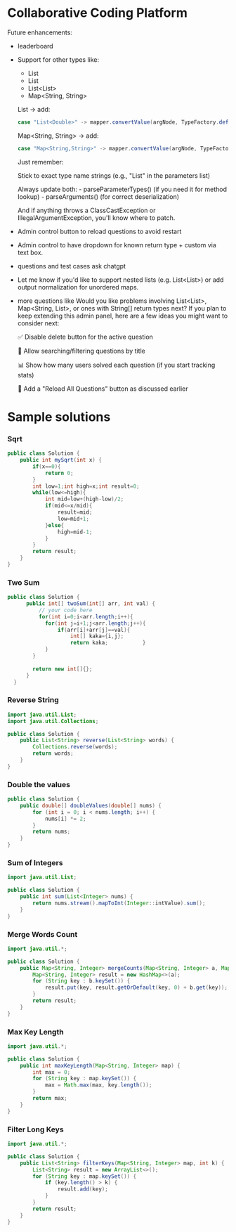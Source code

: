 # Collaborative Coding Platform

Future enhancements:
- leaderboard
- Support for other types like:
    - List<Double>
    - List<Boolean>
    - List<List<Integer>>
    - Map<String, String>

    List<Double> → add:
    ```java
    case "List<Double>" -> mapper.convertValue(argNode, TypeFactory.defaultInstance().constructCollectionType(List.class, Double.class));
    ```

    Map<String, String> → add:
    ```java
    case "Map<String,String>" -> mapper.convertValue(argNode, TypeFactory.defaultInstance().constructMapType(Map.class, String.class, String.class));
    ```

    Just remember:

    Stick to exact type name strings (e.g., "List<Double>" in the parameters list)

    Always update both:
        - parseParameterTypes() (if you need it for method lookup)
        - parseArguments() (for correct deserialization)

    And if anything throws a ClassCastException or IllegalArgumentException, you'll know where to patch.

- Admin control button to reload questions to avoid restart
- Admin control to have dropdown for known return type + custom via text box.
- questions and test cases ask chatgpt
- Let me know if you'd like to support nested lists (e.g. List<List<Integer>>) or add output normalization for unordered maps.
- more questions like Would you like problems involving List<List<Integer>>, Map<String, List<Integer>>, or ones with String[] return types next?
If you plan to keep extending this admin panel, here are a few ideas you might want to consider next:

    ✅ Disable delete button for the active question

    📝 Allow searching/filtering questions by title

    📊 Show how many users solved each question (if you start tracking stats)

    🔄 Add a "Reload All Questions" button as discussed earlier

# Sample solutions

### Sqrt
```java
public class Solution {
    public int mySqrt(int x) {
        if(x==0){
            return 0;
        }
        int low=1;int high=x;int result=0;
        while(low<=high){
            int mid=low+(high-low)/2;
            if(mid<=x/mid){
                result=mid;
                low=mid+1;
            }else{
                high=mid-1;
            }
        }
        return result;
    }
}
```

### Two Sum
```java
public class Solution {
      public int[] twoSum(int[] arr, int val) {
          // your code here
          for(int i=0;i<arr.length;i++){
            for(int j=i+1;j<arr.length;j++){
                if(arr[i]+arr[j]==val){
                    int[] kaka={i,j};     
                    return kaka;           }
            }
        }
        
        return new int[]{};
      }
  }
```

### Reverse String
```java
import java.util.List;
import java.util.Collections;

public class Solution {
    public List<String> reverse(List<String> words) {
        Collections.reverse(words);
        return words;
    }
}
```

### Double the values
```java
public class Solution {
    public double[] doubleValues(double[] nums) {
        for (int i = 0; i < nums.length; i++) {
            nums[i] *= 2;
        }
        return nums;
    }
}
```

### Sum of Integers
```java
import java.util.List;

public class Solution {
    public int sum(List<Integer> nums) {
        return nums.stream().mapToInt(Integer::intValue).sum();
    }
}
```

### Merge Words Count
```java
import java.util.*;

public class Solution {
    public Map<String, Integer> mergeCounts(Map<String, Integer> a, Map<String, Integer> b) {
        Map<String, Integer> result = new HashMap<>(a);
        for (String key : b.keySet()) {
            result.put(key, result.getOrDefault(key, 0) + b.get(key));
        }
        return result;
    }
}
```

### Max Key Length
```java
import java.util.*;

public class Solution {
    public int maxKeyLength(Map<String, Integer> map) {
        int max = 0;
        for (String key : map.keySet()) {
            max = Math.max(max, key.length());
        }
        return max;
    }
}
```

### Filter Long Keys
```java
import java.util.*;

public class Solution {
    public List<String> filterKeys(Map<String, Integer> map, int k) {
        List<String> result = new ArrayList<>();
        for (String key : map.keySet()) {
            if (key.length() > k) {
                result.add(key);
            }
        }
        return result;
    }
}
```
